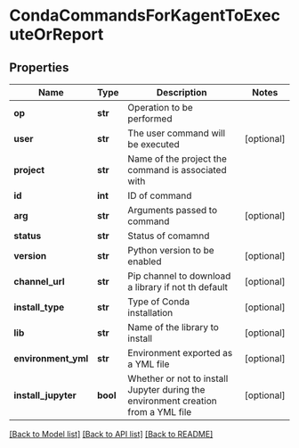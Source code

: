 # CondaCommandsForKagentToExecuteOrReport

## Properties
Name | Type | Description | Notes
------------ | ------------- | ------------- | -------------
**op** | **str** | Operation to be performed | 
**user** | **str** | The user command will be executed | [optional] 
**project** | **str** | Name of the project the command is associated with | 
**id** | **int** | ID of command | 
**arg** | **str** | Arguments passed to command | [optional] 
**status** | **str** | Status of comamnd | 
**version** | **str** | Python version to be enabled | [optional] 
**channel_url** | **str** | Pip channel to download a library if not th default | [optional] 
**install_type** | **str** | Type of Conda installation | [optional] 
**lib** | **str** | Name of the library to install | [optional] 
**environment_yml** | **str** | Environment exported as a YML file | [optional] 
**install_jupyter** | **bool** | Whether or not to install Jupyter during the environment creation from a YML file | [optional] 

[[Back to Model list]](../README.md#documentation-for-models) [[Back to API list]](../README.md#documentation-for-api-endpoints) [[Back to README]](../README.md)

